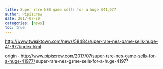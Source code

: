 ```yaml
---
title: Super rare NES game sells for a huge $41,977
author: PipisCrew
date: 2017-07-20
categories: [news]
toc: true
---
```


http://www.tweaktown.com/news/58484/super-rare-nes-game-sells-huge-41-977/index.html

origin - http://www.pipiscrew.com/2017/07/super-rare-nes-game-sells-for-a-huge-41977/ super-rare-nes-game-sells-for-a-huge-41977